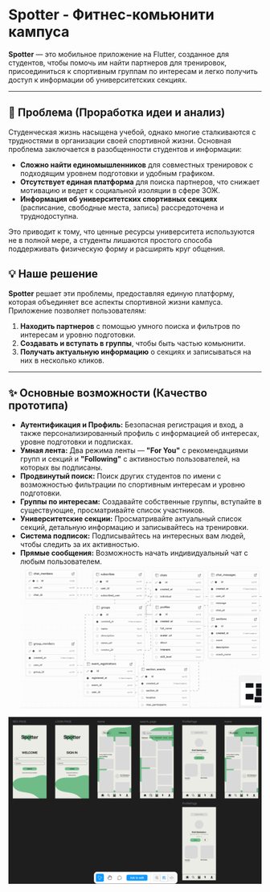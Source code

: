 # Spotter - Фитнес-комьюнити кампуса

**Spotter** — это мобильное приложение на Flutter, созданное для студентов, чтобы помочь им найти партнеров для тренировок, присоединиться к спортивным группам по интересам и легко получить доступ к информации об университетских секциях.

---

## 🎯 Проблема (Проработка идеи и анализ)

Студенческая жизнь насыщена учебой, однако многие сталкиваются с трудностями в организации своей спортивной жизни. Основная проблема заключается в разобщенности студентов и информации:
*   **Сложно найти единомышленников** для совместных тренировок с подходящим уровнем подготовки и удобным графиком.
*   **Отсутствует единая платформа** для поиска партнеров, что снижает мотивацию и ведет к социальной изоляции в сфере ЗОЖ.
*   **Информация об университетских спортивных секциях** (расписание, свободные места, запись) рассредоточена и труднодоступна.

Это приводит к тому, что ценные ресурсы университета используются не в полной мере, а студенты лишаются простого способа поддерживать физическую форму и расширять круг общения.

## 💡 Наше решение

**Spotter** решает эти проблемы, предоставляя единую платформу, которая объединяет все аспекты спортивной жизни кампуса. Приложение позволяет пользователям:
1.  **Находить партнеров** с помощью умного поиска и фильтров по интересам и уровню подготовки.
2.  **Создавать и вступать в группы**, чтобы быть частью комьюнити.
3.  **Получать актуальную информацию** о секциях и записываться на них в несколько кликов.

---

## ✨ Основные возможности (Качество прототипа)

*   **Аутентификация и Профиль:** Безопасная регистрация и вход, а также персонализированный профиль с информацией об интересах, уровне подготовки и подписках.
*   **Умная лента:** Два режима ленты — **"For You"** с рекомендациями групп и секций и **"Following"** с активностью пользователей, на которых вы подписаны.
*   **Продвинутый поиск:** Поиск других студентов по имени с возможностью фильтрации по спортивным интересам и уровню подготовки.
*   **Группы по интересам:** Создавайте собственные группы, вступайте в существующие, просматривайте список участников.
*   **Университетские секции:** Просматривайте актуальный список секций, детальную информацию и записывайтесь на тренировки.
*   **Система подписок:** Подписывайтесь на интересных вам людей, чтобы следить за их активностью.
*   **Прямые сообщения:** Возможность начать индивидуальный чат с любым пользователем.
![Структура базы данных](https://raw.githubusercontent.com/Glnllz/spotter/refs/heads/main/assets/%D0%A1%D1%82%D1%80%D1%83%D0%BA%D1%82%D1%83%D1%80%D0%B0%20%D0%91%D0%94.jpeg)

![Дизайн приложения](https://raw.githubusercontent.com/Glnllz/spotter/refs/heads/main/assets/%D0%94%D0%B8%D0%B7%D0%B0%D0%B9%D0%BD.jpeg)
